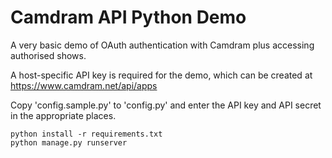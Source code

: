 Camdram API Python Demo
===============================

A very basic demo of OAuth authentication with Camdram plus accessing authorised shows.

A host-specific API key is required for the demo, which can be created at https://www.camdram.net/api/apps

Copy 'config.sample.py' to 'config.py' and enter the API key and API secret in the appropriate places.

    python install -r requirements.txt
    python manage.py runserver
